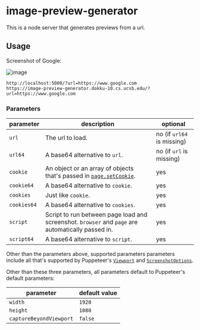 # image-preview-generator

This is a node server that generates previews from a url.

## Usage

Screenshot of Google:

![image](https://image-preview-generator.dokku-10.cs.ucsb.edu/?url=https://www.google.com)

```text
http://localhost:5000/?url=https://www.google.com
https://image-preview-generator.dokku-10.cs.ucsb.edu/?url=https://www.google.com
```

### Parameters

| parameter   | description                                                                                                          | optional                   |
|-------------|----------------------------------------------------------------------------------------------------------------------|----------------------------|
| `url`       | The url to load.                                                                                                     | no (if `url64` is missing) |
| `url64`     | A base64 alternative to `url`.                                                                                       | no (if `url` is missing)   |
| `cookie`    | An object or an array of objects that's passed in [`page.setCookie`](https://pptr.dev/api/puppeteer.page.setCookie). | yes                        |
| `cookie64`  | A base64 alternative to `cookie`.                                                                                    | yes                        |
| `cookies`   | Just like `cookie`.                                                                                                  | yes                        |
| `cookies64` | A base64 alternative to `cookies`.                                                                                   | yes                        |
| `script`    | Script to run between page load and screenshot. `browser` and `page` are automatically passed in.                    | yes                        |
| `script64`  | A base64 alternative to `script`.                                                                                    | yes                        |

Other than the parameters above, supported parameters parameters include all that's supported by Puppeteer's
[`Viewport`](https://pptr.dev/api/puppeteer.viewport) and
[`ScreenshotOptions`](https://pptr.dev/api/puppeteer.screenshotoptions).

Other than these three parameters, all parameters default to Puppeteer's default parameters:

| parameter               | default value |
|-------------------------|---------------|
| `width`                 | `1920`        |
| `height`                | `1080`        |
| `captureBeyondViewport` | `false`       |
